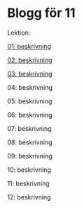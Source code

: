 # Blogg för 11

Lektion:

[01: beskrivning](00.md)

[02: beskrivning](02.md)

[03: beskrivning](03.md)

04: beskrivning

05: beskrivning

06: beskrivning

07: beskrivning

08: beskrivning

09: beskrivning

10: beskrivning

11: beskrivning

12: beskrivning